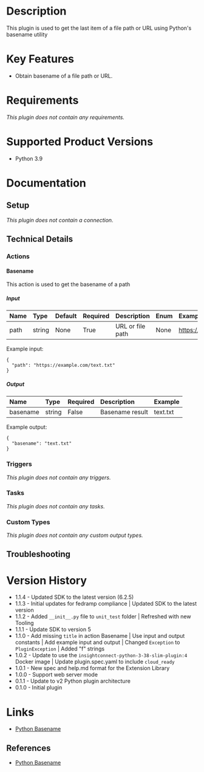 # Description

This plugin is used to get the last item of a file path or URL using Python's basename utility

# Key Features

* Obtain basename of a file path or URL.

# Requirements
  
*This plugin does not contain any requirements.*

# Supported Product Versions

* Python 3.9

# Documentation

## Setup
  
*This plugin does not contain a connection.*

## Technical Details

### Actions


#### Basename

This action is used to get the basename of a path

##### Input

|Name|Type|Default|Required|Description|Enum|Example|Placeholder|Tooltip|
| :--- | :--- | :--- | :--- | :--- | :--- | :--- | :--- | :--- |
|path|string|None|True|URL or file path|None|https://example.com/text.txt|None|None|
  
Example input:

```
{
  "path": "https://example.com/text.txt"
}
```

##### Output

|Name|Type|Required|Description|Example|
| :--- | :--- | :--- | :--- | :--- |
|basename|string|False|Basename result|text.txt|
  
Example output:

```
{
  "basename": "text.txt"
}
```
### Triggers
  
*This plugin does not contain any triggers.*
### Tasks
  
*This plugin does not contain any tasks.*

### Custom Types
  
*This plugin does not contain any custom output types.*

## Troubleshooting


# Version History

* 1.1.4 - Updated SDK to the latest version (6.2.5)
* 1.1.3 - Initial updates for fedramp compliance | Updated SDK to the latest version
* 1.1.2 - Added `__init__.py` file to `unit_test` folder | Refreshed with new Tooling
* 1.1.1 - Update SDK to version 5
* 1.1.0 - Add missing `title` in action Basename | Use input and output constants | Add example input and output | Changed `Exception` to `PluginException` | Added "f" strings
* 1.0.2 - Update to use the `insightconnect-python-3-38-slim-plugin:4` Docker image | Update plugin.spec.yaml to include `cloud_ready`
* 1.0.1 - New spec and help.md format for the Extension Library
* 1.0.0 - Support web server mode
* 0.1.1 - Update to v2 Python plugin architecture
* 0.1.0 - Initial plugin 

# Links

* [Python Basename](https://docs.python.org/3/library/os.path.html)

## References

* [Python Basename](https://docs.python.org/3/library/os.path.html)